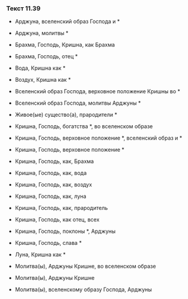 ### Текст 11.39

- Арджуна, вселенский образ Господа и *

- Арджуна, молитвы *

- Брахма, Господь, Кришна, как Брахма

- Брахма, Господь, отец *

- Вода, Кришна как *

- Воздух, Кришна как *

- Вселенский образ Господа, верховное положение Кришны во *

- Вселенский образ Господа, молитвы Арджуны *

- Живое(ые) существо(а), прародители *

- Кришна, Господь, богатства *, во вселенском образе

- Кришна, Господь, верховное положение *, вселенский образ и *

- Кришна, Господь, верховное положение *

- Кришна, Господь, как, Брахма

- Кришна, Господь, как, вода

- Кришна, Господь, как, воздух

- Кришна, Господь, как, луна

- Кришна, Господь, как, прародитель

- Кришна, Господь, как отец, всех

- Кришна, Господь, поклоны *, Арджуны

- Кришна, Господь, слава *

- Луна, Кришна как *

- Молитва(ы), Арджуны Кришне, во вселенском образе

- Молитва(ы), Арджуны Кришне

- Молитва(ы), вселенскому образу Господа, Арджуны
	
